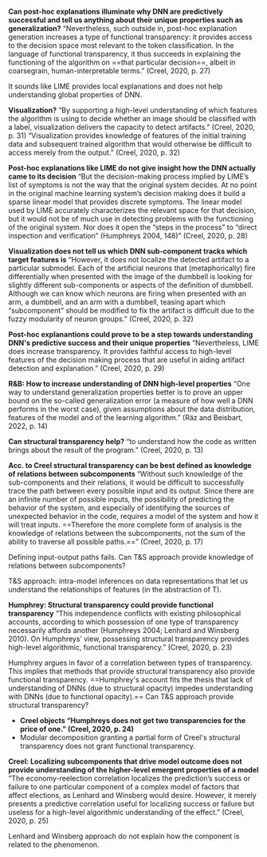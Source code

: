 **Can post-hoc explanations illuminate why DNN are predictively successful and tell us anything about their unique properties such as generalization?**
“Nevertheless, such outside in, post-hoc explanation generation increases a type of functional transparency: it provides access to the decision space most relevant to the token classification. In the language of functional transparency, it thus succeeds in explaining the functioning of the algorithm on ==that particular decision==, albeit in coarsegrain, human-interpretable terms.” (Creel, 2020, p. 27)

It sounds like LIME provides local explanations and does not help understanding global properties of DNN.

**Visualization?**
“By supporting a high-level understanding of which features the algorithm is using to decide whether an image should be classified with a label, visualization delivers the capacity to detect artifacts.” (Creel, 2020, p. 31)
“Visualization provides knowledge of features of the initial training data and subsequent trained algorithm that would otherwise be difficult to access merely from the output.” (Creel, 2020, p. 32)


**Post-hoc explanations like LIME do not give insight how the DNN actually came to its decision**
“But the decision-making process implied by LIME’s list of symptoms is not the way that the original system decides. At no point in the original machine learning system’s decision making does it build a sparse linear model that provides discrete symptoms. The linear model used by LIME accurately characterizes the relevant space for that decision, but it would not be of much use in detecting problems with the functioning of the original system. Nor does it open the “steps in the process” to “direct inspection and verification” (Humphreys 2004, 148)” (Creel, 2020, p. 28)

**Visualization does not tell us which DNN sub-component tracks which target features is**
“However, it does not localize the detected artifact to a particular submodel. Each of the artificial neurons that (metaphorically) fire differentially when presented with the image of the dumbbell is looking for slightly different sub-components or aspects of the definition of dumbbell. Although we can know which neurons are firing when presented with an arm, a dumbbell, and an arm with a dumbbell, teasing apart which “subcomponent” should be modified to fix the artifact is difficult due to the fuzzy modularity of neuron groups.” (Creel, 2020, p. 32)


**Post-hoc explanantions could prove to be a step towards understanding DNN's predictive success and their unique properties**
“Nevertheless, LIME does increase transparency. It provides faithful access to high-level features of the decision making process that are useful in aiding artifact detection and explanation.” (Creel, 2020, p. 29)


**R&B: How to increase understanding of DNN high-level properties**
“One way to understand generalization properties better is to prove an upper bound on the so-called generalization error (a measure of how well a DNN performs in the worst case), given assumptions about the data distribution, features of the model and of the learning algorithm.” (Räz and Beisbart, 2022, p. 14)




**Can structural transparency help?**
“to understand how the code as written brings about the result of the program.” (Creel, 2020, p. 13)


**Acc. to Creel structural transparency can be best defined as knowledge of relations between subcomponents** 
“Without such knowledge of the sub-components and their relations, it would be difficult to successfully trace the path between every possible input and its output. Since there are an infinite number of possible inputs, the possibility of predicting the behavior of the system, and especially of identifying the sources of unexpected behavior in the code, requires a model of the system and how it will treat inputs. ==Therefore the more complete form of analysis is the knowledge of relations between the subcomponents, not the sum of the ability to traverse all possible paths.==” (Creel, 2020, p. 17)

Defining input-output paths fails.
Can T&S approach provide knowledge of relations between subcomponents?

T&S approach: intra-model inferences on data representations that let us understand the relationships of features (in the abstraction of T).


**Humphrey: Structural transparency could provide functional transparency**
“This independence conflicts with existing philosophical accounts, according to which possession of one type of transparency necessarily affords another (Humphreys 2004; Lenhard and Winsberg 2010). On Humphreys’ view, possessing structural transparency provides high-level algorithmic, functional transparency.” (Creel, 2020, p. 23) 

Humphrey argues in favor of a correlation between types of transparency.
This implies that methods that provide structural transparency also provide functional transparency.
==Humphrey's account fits the thesis that lack of understanding of DNNs (due to structural opacity) impedes understanding with DNNs (due to functional opacity).==
Can T&S approach provide structural transparency?

- **Creel objects “Humphreys does not get two transparencies for the price of one.” (Creel, 2020, p. 24)**
- Modular decomposition granting a partial form of Creel's structural transparency does not grant functional transparency.

**Creel: Localizing subcomponents that drive model outcome does not provide understanding of the higher-level emergent properties of a model**
“The economy-reelection correlation localizes the prediction’s success or failure to one particular component of a complex model of factors that affect elections, as Lenhard and Winsberg would desire. However, it merely presents a predictive correlation useful for localizing success or failure but useless for a high-level algorithmic understanding of the effect.” (Creel, 2020, p. 25)

Lenhard and Winsberg approach do not explain how the component is related to the phenomenon.